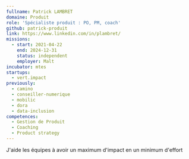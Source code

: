 ```yaml
---
fullname: Patrick LAMBRET
domaine: Produit
role: 'Spécialiste produit : PO, PM, coach'
github: patrick-produit
link: https://www.linkedin.com/in/plambret/
missions:
  - start: 2021-04-22
    end: 2024-12-31
    status: independent
    employer: Malt
incubator: mtes
startups:
  - vert.impact
previously:
  - camino
  - conseiller-numerique
  - mobilic
  - dora
  - data-inclusion
competences:
  - Gestion de Produit
  - Coaching
  - Product strategy
---
```

J'aide les équipes à avoir un maximum d'impact en un minimum d'effort
